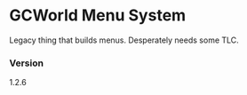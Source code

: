 # GCWorld Menu System

Legacy thing that builds menus.  Desperately needs some TLC.

### Version

1.2.6